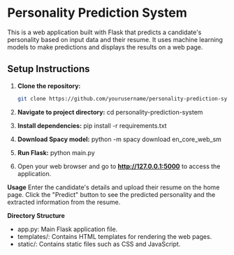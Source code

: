 # Personality Prediction System

This is a web application built with Flask that predicts a candidate's personality based on input data and their resume. It uses machine learning models to make predictions and displays the results on a web page.

## Setup Instructions

1. **Clone the repository:**
   ```bash
   git clone https://github.com/yourusername/personality-prediction-system.git

2. **Navigate to project directory:**
 cd personality-prediction-system

3. **Install dependencies:**
 pip install -r requirements.txt

4. **Download Spacy model:**
   python -m spacy download en_core_web_sm

5. **Run Flask:**
   python main.py

6. Open your web browser and go to **http://127.0.0.1:5000** to access the application.


**Usage**
Enter the candidate's details and upload their resume on the home page.
Click the "Predict" button to see the predicted personality and the extracted information from the resume.

**Directory Structure**
- app.py: Main Flask application file.
- templates/: Contains HTML templates for rendering the web pages.
- static/: Contains static files such as CSS and JavaScript.
